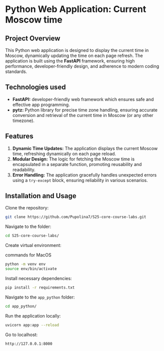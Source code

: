 # Python Web Application: Current Moscow time

## Project Overview

This Python web application is designed to display the current time in Moscow, dynamically updating the time on each page refresh. The application is built using the **FastAPI** framework, ensuring high performance, developer-friendly design, and adherence to modern coding standards.

## Technologies used

- **FastAPI:** developer-friendly web framework which ensures safe and effective app programming.
- **pytz:** Python library for precise time zone handling, ensuring accurate conversion and retrieval of the current time in Moscow (or any other timezone).

## Features

1. **Dynamic Time Updates:**
The application displays the current Moscow time, refreshing dynamically on each page reload.
2. **Modular Design:**
The logic for fetching the Moscow time is encapsulated in a separate function, promoting reusability and readability.
3. **Error Handling:**
The application gracefully handles unexpected errors using a ```try-except``` block, ensuring reliability in various scenarios.

## Installation and Usage

Clone the repository:

```bash
git clone https://github.com/Pupolina7/S25-core-course-labs.git
```

Navigate to the folder:

```bash
cd S25-core-course-labs/
```

Create virtual environment:

commands for MacOS

```bash
python -m venv env
source env/bin/activate
```

Install necessary dependencies:

```bash
pip install -r requirements.txt
```

Navigate to the ```app_python``` folder:

```bash
cd app_python/
```

Run the application locally:

```bash
uvicorn app:app --reload
```

Go to localhost:

```bash
http://127.0.0.1:8000
```
